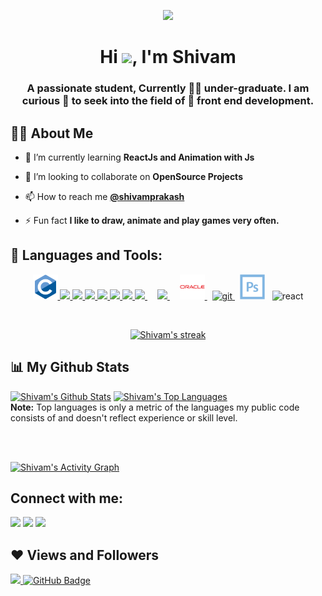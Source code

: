 <p align="center">
<a href="#"><img width="40%" height="auto" src="https://cdn.dribbble.com/users/664063/screenshots/5908304/designer_and_client_6__dribbble_.gif" height="175px"/></a>
</p>

<h1 align="center">Hi <img src="https://raw.githubusercontent.com/MartinHeinz/MartinHeinz/master/wave.gif" width="30px">, I'm Shivam</h1>
<h3 align="center">A passionate student, Currently 👨‍🎓 under-graduate. I am curious 🤩 to seek into the field of 🚀 front end development.</h3>

## 🙋‍♂️ About Me
<!--
- 🔭 I’m currently working on **[--------](-------)**   -->

- 🌱 I’m currently learning **ReactJs and Animation with Js**

- 👯 I’m looking to collaborate on **OpenSource Projects**
<!--
- 👨‍💻 All of my projects are available at **[My Portfolio](----------)**       -->

- 📫 How to reach me **[@shivamprakash](http://linkedin.com/in/shivam-prakash-643996176)**

- ⚡ Fun fact **I like to draw, animate and play games very often.**


## 🚀 Languages and Tools:

<p align="center"> 
    <a href="https://www.cprogramming.com/" target="_blank"> <img src="https://raw.githubusercontent.com/devicons/devicon/master/icons/c/c-original.svg" alt="c" width="40" height="40"/> </a>
    <a href="https://www.java.com" target="_blank"> <img src="https://img.icons8.com/color/48/000000/java-coffee-cup-logo.png"/> </a>
    <a href="https://reactjs.org/" target="_blank"> <img src="https://img.icons8.com/color/48/000000/react-native.png"/> </a>
    <a href="https://developer.mozilla.org/en-US/docs/Web/JavaScript" target="_blank"> <img src="https://img.icons8.com/color/48/000000/javascript.png"/> </a> 
    <a href="https://www.w3.org/html/" target="_blank"> <img src="https://img.icons8.com/color/48/000000/html-5.png"/> </a> 
    <a href="https://www.w3schools.com/css/" target="_blank"> <img src="https://img.icons8.com/color/48/000000/css3.png"/> </a> 
    <a href="https://getbootstrap.com" target="_blank"> <img src="https://img.icons8.com/color/48/000000/bootstrap.png"/> </a> 
    <a style="padding-right:8px;" href="https://nodejs.org" target="_blank"> <img src="https://img.icons8.com/color/48/000000/nodejs.png"/> </a> &nbsp;
    <a style="padding-right:8px;" href="https://www.mysql.com/" target="_blank"> <img src="https://img.icons8.com/fluent/50/000000/mysql-logo.png"/> </a> &nbsp;
    <a href="https://www.oracle.com/" target="_blank"> <img src="https://raw.githubusercontent.com/devicons/devicon/master/icons/oracle/oracle-original.svg" alt="oracle" width="40" height="40"/> </a> &nbsp;
    <a href="https://git-scm.com/" target="_blank"> <img src="https://www.vectorlogo.zone/logos/git-scm/git-scm-icon.svg" alt="git" width="40" height="40"/> </a> &nbsp;
    <img src="https://raw.githubusercontent.com/devicons/devicon/master/icons/photoshop/photoshop-line.svg" alt="photoshop" width="40" height="40"/> </a> &nbsp;
    <img src="https://upload.wikimedia.org/wikipedia/commons/thumb/e/e3/Adobe_Animate_CC_icon.svg/1200px-Adobe_Animate_CC_icon.svg.png" alt="react" width="40" height="40"/> </a>
</p>

<br/>

<p align="center">
    <a href="https://github.com/shivam171/github-readme-streak-stats">
        <img title="🔥 Get streak stats for your profile at git.io/streak-stats" alt="Shivam's streak" src="https://github-readme-streak-stats.herokuapp.com/?user=shivam171&theme=black-ice&hide_border=true&stroke=0000&background=060A0CD0"/>
    </a>
</p>

## 📊 My Github Stats

  <a href="https://github.com/shivam171/github-readme-stats"><img alt="Shivam's Github Stats" src="https://github-readme-stats.vercel.app/api?username=shivam171&show_icons=true&count_private=true&theme=react&hide_border=true&bg_color=0D1117" /></a>
  <a href="https://github.com/shivam171/github-readme-stats"><img alt="Shivam's Top Languages" src="https://github-readme-stats.vercel.app/api/top-langs/?username=shivam171&langs_count=8&count_private=true&layout=compact&theme=react&hide_border=true&bg_color=0D1117" /></a>
  <br/>
  <b>Note:</b> Top languages is only a metric of the languages my public code consists of and doesn't reflect experience or skill level.


<br/>
<br/>

<a href="https://github.com/shivam171/github-readme-activity-graph"><img alt="Shivam's Activity Graph" src="https://activity-graph.herokuapp.com/graph?username=shivam171&bg_color=0D1117&color=5BCDEC&line=5BCDEC&point=FFFFFF&hide_border=true" /></a>

## Connect with me:
<p align="left">

<a href = "http://linkedin.com/in/shivam-prakash-643996176"><img src="https://img.icons8.com/bubbles/50/000000/linkedin.png"/></a>
<a href = "https://discord.gg/ItsShivam#9853"><img src="https://img.icons8.com/bubbles/50/000000/discord-logo.png"/></a>
<a href = "https://www.instagram.com/itsshiv.op/"><img src="https://img.icons8.com/bubbles/50/000000/instagram.png"/></a>

</p>

## ❤ Views and Followers
<a href="https://github.com/Meghna-DAS/github-profile-views-counter">
    <img src="https://komarev.com/ghpvc/?username=shivam171">
</a>
<a href="https://github.com/shivam171?tab=followers"><img src="https://img.shields.io/github/followers/shivam171?label=Followers&style=social" alt="GitHub Badge"></a>
